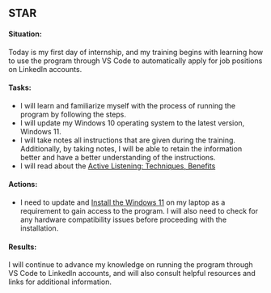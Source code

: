 ## STAR 

#### Situation: 
Today is my first day of internship, and my training begins with learning how to use the program through VS Code to automatically apply for job positions on LinkedIn accounts.

#### Tasks:
- I will learn and familiarize myself with the process of running the program by following the steps.
- I will update my Windows 10 operating system to the latest version, Windows 11.
- I will take notes all instructions that are given during the training. Additionally, by taking notes, I will be able to retain the information better and have a better understanding of the instructions.
- I will read about the [Active Listening: Techniques, Benefits](verywellmind.com)

#### Actions:
- I need to update and [Install the Windows 11](https://support.microsoft.com/en-us/windows/ways-to-install-windows-11-e0edbbfb-cfc5-4011-868b-2ce77ac7c70e) on my laptop as a requirement to gain access to the program. I will also need to check for any hardware compatibility issues before proceeding with the installation.


#### Results:
I will continue to advance my knowledge on running the program through VS Code to LinkedIn accounts, and will also consult helpful resources and links for additional information. 